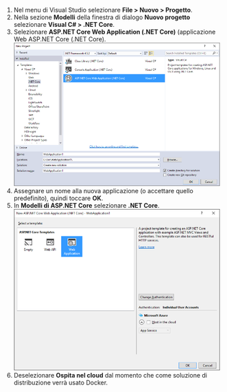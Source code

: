1. Nel menu di Visual Studio selezionare **File > Nuovo > Progetto**. 
2. Nella sezione **Modelli** della finestra di dialogo **Nuovo progetto** selezionare **Visual C# > .NET Core**.
3. Selezionare **ASP.NET Core Web Application (.NET Core)** (applicazione Web ASP.NET Core (.NET Core). ![Finestra di dialogo Nuovo progetto](./media/vs-docker-create-aspnetcore-app/create-new-project.png)
4. Assegnare un nome alla nuova applicazione (o accettare quello predefinito), quindi toccare **OK**.
5. In **Modelli di ASP.NET Core** selezionare **.NET Core**. ![Finestra di dialogo Nuovo progetto ASP.NET](./media/vs-docker-create-aspnetcore-app/aspnet-core-template.png)
6. Deselezionare **Ospita nel cloud** dal momento che come soluzione di distribuzione verrà usato Docker.

<!---HONumber=AcomDC_0622_2016-->